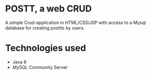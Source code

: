 # POSTT, a web CRUD

A simple Crud-application in HTML/CSS/JSP with access to a Mysql database for creating postits by users.

# Technologies used

* Java 8
* MySQL Community Server
